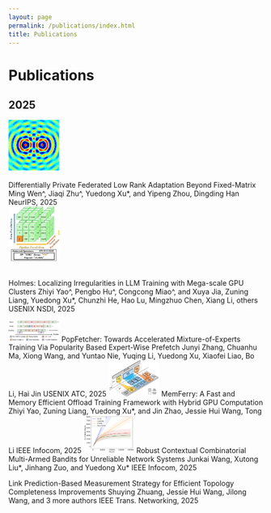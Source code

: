 ```yaml
---
layout: page
permalink: /publications/index.html
title: Publications
---
```


# Publications

## 2025

<div>
<img src="images/publication_preview/wave-mechanics.png">
</div>
<br>
Differentially Private Federated Low Rank Adaptation Beyond Fixed-Matrix
Ming Wen^, Jiaqi Zhu^, Yuedong Xu*, and Yipeng Zhou, Dingding Han
NeurIPS, 2025

<div>
<img src="images/publication_preview/nsdi2025.png" 
 style="width: 20%; height: auto;">
</div>
<br>

Holmes: Localizing Irregularities in LLM Training with Mega-scale GPU Clusters
Zhiyi Yao^, Pengbo Hu^, Congcong Miao^, and Xuya Jia, Zuning Liang, Yuedong Xu*, Chunzhi He, Hao Lu, Mingzhuo Chen, Xiang Li, others
USENIX NSDI, 2025

<img src="images/publication_preview/atc2025.png" class="floatpic" style="width: 20%; height: auto;">
PopFetcher: Towards Accelerated Mixture-of-Experts Training Via Popularity Based Expert-Wise Prefetch
Junyi Zhang, Chuanhu Ma, Xiong Wang, and Yuntao Nie, Yuqing Li, Yuedong Xu, Xiaofei Liao, Bo Li, Hai Jin
USENIX ATC, 2025

<img src="images/publication_preview/infocom25_yao.png" class="floatpic" style="width: 20%; height: auto;">
MemFerry: A Fast and Memory Efficient Offload Training Framework with Hybrid GPU Computation
Zhiyi Yao, Zuning Liang, Yuedong Xu*, and Jin Zhao, Jessie Hui Wang, Tong Li
IEEE Infocom, 2025

<img src="images/publication_preview/infocom25_wang.png" class="floatpic" style="width: 20%; height: auto;">
Robust Contextual Combinatorial Multi-Armed Bandits for Unreliable Network Systems
Junkai Wang, Xutong Liu*, Jinhang Zuo, and Yuedong Xu*
IEEE Infocom, 2025

Link Prediction-Based Measurement Strategy for Efficient Topology Completeness Improvements
Shuying Zhuang, Jessie Hui Wang, Jilong Wang, and 3 more authors
IEEE Trans. Networking, 2025